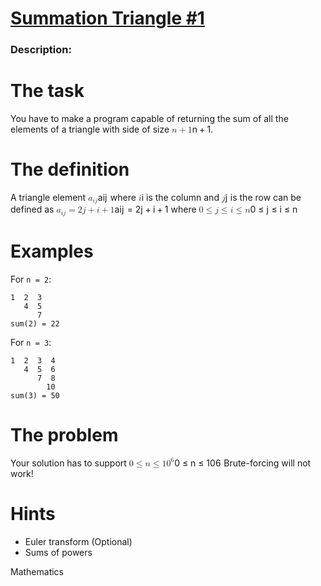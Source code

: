 <div class="w-full panel bg-ui-section"><h1><a href="https://www.codewars.com/kata/6357825a00fba284e0189798" target="_blank">Summation Triangle #1</a></h1><h3 class="wf-title-alt">Description:</h3><div class="markdown prose max-w-5xl mx-auto overflow-x-auto break-words" id="description"><h1 id="the-task">The task</h1>
<p>You have to make a program capable of returning the sum of all the elements of a triangle with side of size <span class="katex"><span class="katex-mathml"><math xmlns="http://www.w3.org/1998/Math/MathML"><mrow><mi>n</mi><mo>+</mo><mn>1</mn></mrow>n+1</math></span><span aria-hidden="true" class="katex-html"><span class="base"><span style="height:0.6667em;vertical-align:-0.0833em;" class="strut"></span><span class="mord mathnormal">n</span><span style="margin-right:0.2222em;" class="mspace"></span><span class="mbin">+</span><span style="margin-right:0.2222em;" class="mspace"></span></span><span class="base"><span style="height:0.6444em;" class="strut"></span><span class="mord">1</span></span></span></span>.</p>
<h1 id="the-definition">The definition</h1>
<p>A triangle element <span class="katex"><span class="katex-mathml"><math xmlns="http://www.w3.org/1998/Math/MathML"><mrow><msub><mi>a</mi><mrow><mi>i</mi><mi>j</mi></mrow></msub></mrow>a_{ij}</math></span><span aria-hidden="true" class="katex-html"><span class="base"><span style="height:0.7167em;vertical-align:-0.2861em;" class="strut"></span><span class="mord"><span class="mord mathnormal">a</span><span class="msupsub"><span class="vlist-t vlist-t2"><span class="vlist-r"><span style="height:0.3117em;" class="vlist"><span style="top:-2.55em;margin-left:0;margin-right:0.05em;"><span style="height:2.7em;" class="pstrut"></span><span class="sizing reset-size6 size3 mtight"><span class="mord mtight"><span style="margin-right:0.05724em;" class="mord mathnormal mtight">ij</span></span></span></span></span><span class="vlist-s">​</span></span><span class="vlist-r"><span style="height:0.2861em;" class="vlist"><span></span></span></span></span></span></span></span></span></span> where <span class="katex"><span class="katex-mathml"><math xmlns="http://www.w3.org/1998/Math/MathML"><mrow><mi>i</mi></mrow>i</math></span><span aria-hidden="true" class="katex-html"><span class="base"><span style="height:0.6595em;" class="strut"></span><span class="mord mathnormal">i</span></span></span></span> is the column and <span class="katex"><span class="katex-mathml"><math xmlns="http://www.w3.org/1998/Math/MathML"><mrow><mi>j</mi></mrow>j</math></span><span aria-hidden="true" class="katex-html"><span class="base"><span style="height:0.854em;vertical-align:-0.1944em;" class="strut"></span><span style="margin-right:0.05724em;" class="mord mathnormal">j</span></span></span></span> is the row can be defined as <span class="katex"><span class="katex-mathml"><math xmlns="http://www.w3.org/1998/Math/MathML"><mrow><msub><mi>a</mi><mrow><mi>i</mi><mi>j</mi></mrow></msub><mo>=</mo><mn>2</mn><mi>j</mi><mo>+</mo><mi>i</mi><mo>+</mo><mn>1</mn></mrow>a_{ij}=2j + i + 1</math></span><span aria-hidden="true" class="katex-html"><span class="base"><span style="height:0.7167em;vertical-align:-0.2861em;" class="strut"></span><span class="mord"><span class="mord mathnormal">a</span><span class="msupsub"><span class="vlist-t vlist-t2"><span class="vlist-r"><span style="height:0.3117em;" class="vlist"><span style="top:-2.55em;margin-left:0;margin-right:0.05em;"><span style="height:2.7em;" class="pstrut"></span><span class="sizing reset-size6 size3 mtight"><span class="mord mtight"><span style="margin-right:0.05724em;" class="mord mathnormal mtight">ij</span></span></span></span></span><span class="vlist-s">​</span></span><span class="vlist-r"><span style="height:0.2861em;" class="vlist"><span></span></span></span></span></span></span><span style="margin-right:0.2778em;" class="mspace"></span><span class="mrel">=</span><span style="margin-right:0.2778em;" class="mspace"></span></span><span class="base"><span style="height:0.854em;vertical-align:-0.1944em;" class="strut"></span><span class="mord">2</span><span style="margin-right:0.05724em;" class="mord mathnormal">j</span><span style="margin-right:0.2222em;" class="mspace"></span><span class="mbin">+</span><span style="margin-right:0.2222em;" class="mspace"></span></span><span class="base"><span style="height:0.7429em;vertical-align:-0.0833em;" class="strut"></span><span class="mord mathnormal">i</span><span style="margin-right:0.2222em;" class="mspace"></span><span class="mbin">+</span><span style="margin-right:0.2222em;" class="mspace"></span></span><span class="base"><span style="height:0.6444em;" class="strut"></span><span class="mord">1</span></span></span></span> where <span class="katex"><span class="katex-mathml"><math xmlns="http://www.w3.org/1998/Math/MathML"><mrow><mn>0</mn><mo>≤</mo><mi>j</mi><mo>≤</mo><mi>i</mi><mo>≤</mo><mi>n</mi></mrow>0\leq j\leq i\leq n</math></span><span aria-hidden="true" class="katex-html"><span class="base"><span style="height:0.7804em;vertical-align:-0.136em;" class="strut"></span><span class="mord">0</span><span style="margin-right:0.2778em;" class="mspace"></span><span class="mrel">≤</span><span style="margin-right:0.2778em;" class="mspace"></span></span><span class="base"><span style="height:0.854em;vertical-align:-0.1944em;" class="strut"></span><span style="margin-right:0.05724em;" class="mord mathnormal">j</span><span style="margin-right:0.2778em;" class="mspace"></span><span class="mrel">≤</span><span style="margin-right:0.2778em;" class="mspace"></span></span><span class="base"><span style="height:0.7955em;vertical-align:-0.136em;" class="strut"></span><span class="mord mathnormal">i</span><span style="margin-right:0.2778em;" class="mspace"></span><span class="mrel">≤</span><span style="margin-right:0.2778em;" class="mspace"></span></span><span class="base"><span style="height:0.4306em;" class="strut"></span><span class="mord mathnormal">n</span></span></span></span></p>
<h1 id="examples">Examples</h1>
<p>For <code>n = 2</code>:</p>
<pre><code>1  2  3
   4  5
      7
sum(2) = 22
</code></pre>
<p>For <code>n = 3</code>:</p>
<pre><code>1  2  3  4
   4  5  6
      7  8
        10
sum(3) = 50
</code></pre>
<h1 id="the-problem">The problem</h1>
<p>Your solution has to support <span class="katex"><span class="katex-mathml"><math xmlns="http://www.w3.org/1998/Math/MathML"><mrow><mn>0</mn><mo>≤</mo><mi>n</mi><mo>≤</mo><mn>1</mn><msup><mn>0</mn><mn>6</mn></msup></mrow>0\leq n \leq 10^6</math></span><span aria-hidden="true" class="katex-html"><span class="base"><span style="height:0.7804em;vertical-align:-0.136em;" class="strut"></span><span class="mord">0</span><span style="margin-right:0.2778em;" class="mspace"></span><span class="mrel">≤</span><span style="margin-right:0.2778em;" class="mspace"></span></span><span class="base"><span style="height:0.7719em;vertical-align:-0.136em;" class="strut"></span><span class="mord mathnormal">n</span><span style="margin-right:0.2778em;" class="mspace"></span><span class="mrel">≤</span><span style="margin-right:0.2778em;" class="mspace"></span></span><span class="base"><span style="height:0.8141em;" class="strut"></span><span class="mord">1</span><span class="mord"><span class="mord">0</span><span class="msupsub"><span class="vlist-t"><span class="vlist-r"><span style="height:0.8141em;" class="vlist"><span style="top:-3.063em;margin-right:0.05em;"><span style="height:2.7em;" class="pstrut"></span><span class="sizing reset-size6 size3 mtight"><span class="mord mtight">6</span></span></span></span></span></span></span></span></span></span></span>
Brute-forcing will not work!</p>
<h1 id="hints">Hints</h1>
<ul>
<li>Euler transform (Optional)</li>
<li>Sums of powers</li>
</ul>
</div><div class="pt-4 max-w-5xl mx-auto"><div class="mt-4"><span><i class="icon-moon-tag "></i></span><div class="keyword-tag">Mathematics</div></div></div></div>